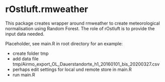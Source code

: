 
<!-- README.md is generated from README.Rmd. Please edit that file -->

# rOstluft.rmweather

<!-- badges: start -->

<!-- badges: end -->

This package creates wrapper around rmweather to create meteorological
normalisation using Random Forest. The role of rOstluft is to provide
the input data needed.

Placeholder, see main.R in root directory for an example:

  - create folder tmp
  - add data file
    tmp/Airmo\_export\_OL\_Dauerstandorte\_h1\_20160101\_bis\_20200327.csv
  - perhaps edit settings for local und remote store in main.R
  - run main.R
